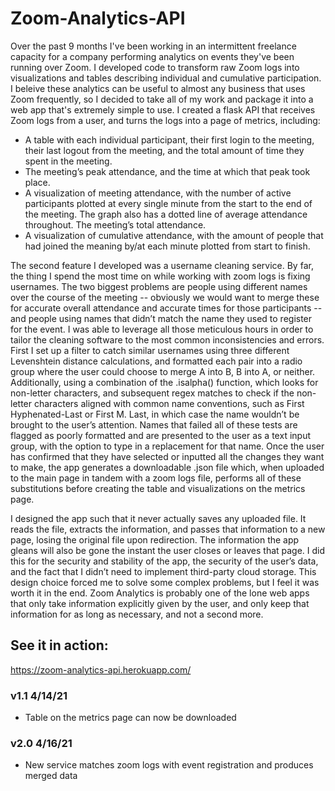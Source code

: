 # Zoom-Analytics-API

Over the past 9 months I've been working in an intermittent freelance capacity for a company performing analytics on events they've been running over Zoom. I developed code to transform raw Zoom logs into visualizations and tables describing individual and cumulative participation. I beleive these analytics can be useful to almost any business that uses Zoom frequently, so I decided to take all of my work and package it into a web app that's extremely simple to use. I created a flask API that receives Zoom logs from a user, and turns the logs into a page of metrics, including:
<ul>
<li> A table with each individual participant, their first login to the meeting, their last logout from the meeting, and the total amount of time they spent in the meeting.</li>
<li>The meeting’s peak attendance, and the time at which that peak took place.</li>
<li>A visualization of meeting attendance, with the number of active participants plotted at every single minute from the start to the end of the meeting. The graph also has a dotted line of average attendance throughout.
The meeting’s total attendance.</li>
<li>A visualization of cumulative attendance, with the amount of people that had joined the meaning by/at each minute plotted from start to finish.</li>
</ul>

The second feature I developed was a username cleaning service. By far, the thing I spend the most time on while working with zoom logs is fixing usernames. The two biggest problems are people using different names over the course of the meeting -- obviously we would want to merge these for accurate overall attendance and accurate times for those participants -- and people using names that didn’t match the name they used to register for the event. I was able to leverage all those meticulous hours in order to tailor the cleaning software to the most common inconsistencies and errors. First I set up a filter to catch similar usernames using three different Levenshtein distance calculations, and formatted each pair into a radio group where the user could choose to merge A into B, B into  A, or neither. Additionally, using a combination of the .isalpha() function, which looks for non-letter characters, and subsequent regex matches to check if the non-letter characters aligned with common name conventions, such as First Hyphenated-Last or First M. Last, in which case the name wouldn’t be brought to the user’s attention. Names that failed all of these tests are flagged as poorly formatted and are presented to the user as a text input group, with the option to type in a replacement for that name. Once the user has confirmed that they have selected or inputted all the changes they want to make, the app generates a downloadable .json file which, when uploaded to the main page in tandem with a zoom logs file, performs all of these substitutions before creating the table and visualizations on the metrics page. 

I designed the app such that it never actually saves any uploaded file. It reads the file, extracts the information, and passes that information to a new page, losing the original file upon redirection. The information the app gleans will also be gone the instant the user closes or leaves that page. I did this for the security and stability of the app, the security of the user’s data, and the fact that I didn’t need to implement third-party cloud storage. This design choice forced me to solve some complex problems, but I feel it was worth it in the end. Zoom Analytics is probably one of the lone web apps that only take information explicitly given by the user, and only keep that information for as long as necessary, and not a second more.

## See it in action: ## 
https://zoom-analytics-api.herokuapp.com/



### v1.1 4/14/21 ### 
<ul><li>Table on the metrics page can now be downloaded</li></ul>


### v2.0 4/16/21 ### 
<ul><li>New service matches zoom logs with event registration and produces merged data</li></ul>
